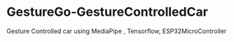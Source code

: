 # GestureGo-GestureControlledCar
Gesture Controlled car using MediaPipe , Tensorflow, ESP32MicroController
